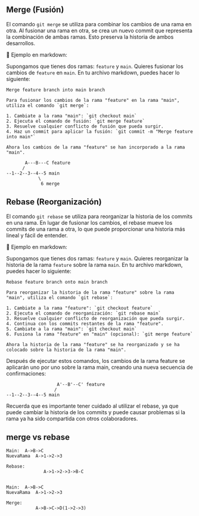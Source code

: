 ## Merge (Fusión)
El comando `git merge` se utiliza para combinar los cambios de una rama en otra. Al fusionar una rama en otra, se crea un nuevo commit que representa la combinación de ambas ramas. Esto preserva la historia de ambos desarrollos.

📝 Ejemplo en markdown:

Supongamos que tienes dos ramas: `feature` y `main`. Quieres fusionar los cambios de `feature` en `main`. En tu archivo markdown, puedes hacer lo siguiente:

```
Merge feature branch into main branch

Para fusionar los cambios de la rama "feature" en la rama "main", utiliza el comando `git merge`:

1. Cambiate a la rama "main": `git checkout main`
2. Ejecuta el comando de fusión: `git merge feature`
3. Resuelve cualquier conflicto de fusión que pueda surgir.
4. Haz un commit para aplicar la fusión: `git commit -m "Merge feature into main"`

Ahora los cambios de la rama "feature" se han incorporado a la rama "main".
```

```
       A---B---C feature
      /
--1--2--3--4--5 main
            \
             6 merge
```

## Rebase (Reorganización)
El comando `git rebase` se utiliza para reorganizar la historia de los commits en una rama. En lugar de fusionar los cambios, el rebase mueve los commits de una rama a otra, lo que puede proporcionar una historia más lineal y fácil de entender.

📝 Ejemplo en markdown:

Supongamos que tienes dos ramas: `feature` y `main`. Quieres reorganizar la historia de la rama `feature` sobre la rama `main`. En tu archivo markdown, puedes hacer lo siguiente:

```
Rebase feature branch onto main branch

Para reorganizar la historia de la rama "feature" sobre la rama "main", utiliza el comando `git rebase`:

1. Cambiate a la rama "feature": `git checkout feature`
2. Ejecuta el comando de reorganización: `git rebase main`
3. Resuelve cualquier conflicto de reorganización que pueda surgir.
4. Continua con los commits restantes de la rama "feature".
5. Cambiate a la rama "main": `git checkout main`
6. Fusiona la rama "feature" en "main" (opcional): `git merge feature`

Ahora la historia de la rama "feature" se ha reorganizado y se ha colocado sobre la historia de la rama "main".
```
Después de ejecutar estos comandos, los cambios de la rama feature se aplicarán uno por uno sobre la rama main, creando una nueva secuencia de confirmaciones:

```
                   A'--B'--C' feature
                  /
--1--2--3--4--5 main
```

Recuerda que es importante tener cuidado al utilizar el rebase, ya que puede cambiar la historia de los commits y puede causar problemas si la rama ya ha sido compartida con otros colaboradores.

## merge vs rebase

```
Main:  A->B->C
NuevaRama  A->1->2->3

Rebase:
              A->1->2->3->B-C


Main:  A->B->C
NuevaRama  A->1->2->3

Merge: 
           A->B->C->D(1->2->3)
```
